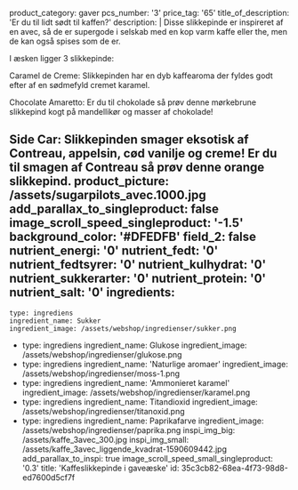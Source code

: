product_category: gaver
pcs_number: '3'
price_tag: '65'
title_of_description: 'Er du til lidt sødt til kaffen?'
description: |
  Disse slikkepinde er inspireret af en avec, så de er supergode i selskab med en kop varm kaffe eller the, men de kan også spises som de er.
  
  I æsken ligger 3 slikkepinde:
  
  Caramel de Creme: Slikkepinden har en dyb kaffearoma der fyldes godt efter af en sødmefyld cremet karamel.
  
  Chocolate Amaretto: Er du til chokolade så prøv denne mørkebrune slikkepind kogt på mandellikør og masser af chokolade!
  
  Side Car: Slikkepinden smager eksotisk af Contreau, appelsin, cød vanilje og creme! Er du til smagen af Contreau så prøv denne orange slikkepind.
product_picture: /assets/sugarpilots_avec.1000.jpg
add_parallax_to_singleproduct: false
image_scroll_speed_singleproduct: '-1.5'
background_color: '#DFEDFB'
field_2: false
nutrient_energi: '0'
nutrient_fedt: '0'
nutrient_fedtsyrer: '0'
nutrient_kulhydrat: '0'
nutrient_sukkerarter: '0'
nutrient_protein: '0'
nutrient_salt: '0'
ingredients:
  -
    type: ingrediens
    ingredient_name: Sukker
    ingredient_image: /assets/webshop/ingredienser/sukker.png
  -
    type: ingrediens
    ingredient_name: Glukose
    ingredient_image: /assets/webshop/ingredienser/glukose.png
  -
    type: ingrediens
    ingredient_name: 'Naturlige aromaer'
    ingredient_image: /assets/webshop/ingredienser/moss-1.png
  -
    type: ingrediens
    ingredient_name: 'Ammonieret karamel'
    ingredient_image: /assets/webshop/ingredienser/karamel.png
  -
    type: ingrediens
    ingredient_name: Titandioxid
    ingredient_image: /assets/webshop/ingredienser/titanoxid.png
  -
    type: ingrediens
    ingredient_name: Paprikafarve
    ingredient_image: /assets/webshop/ingredienser/paprika.png
inspi_img_big: /assets/kaffe_3avec_300.jpg
inspi_img_small: /assets/kaffe_3avec_liggende_kvadrat-1590609442.jpg
add_parallax_to_inspi: true
image_scroll_speed_small_singleproduct: '0.3'
title: 'Kaffeslikkepinde i gaveæske'
id: 35c3cb82-68ea-4f73-98d8-ed7600d5cf7f
